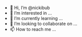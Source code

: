 - 👋 Hi, I’m @nickibub
- 👀 I’m interested in ...
- 🌱 I’m currently learning ...
- 💞️ I’m looking to collaborate on ...
- 📫 How to reach me ...

<!---
nickibub/nickibub is a ✨ special ✨ repository because its `README.md` (this file) appears on your GitHub profile.
You can click the Preview link to take a look at your changes.
--->
